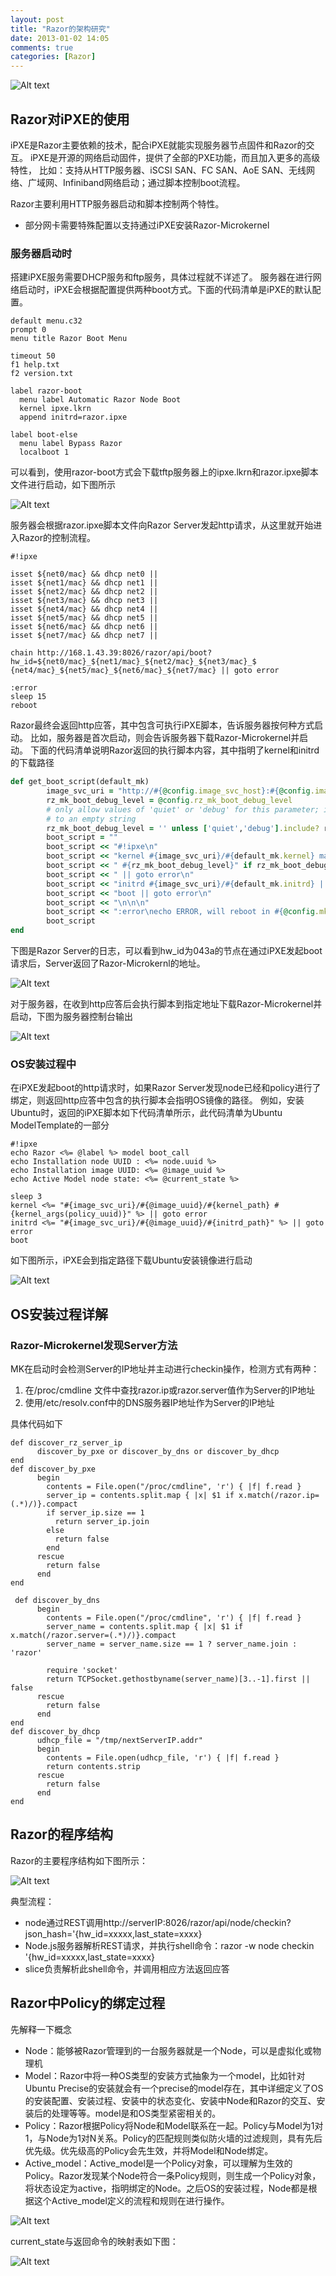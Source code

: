 ```yaml
---
layout: post
title: "Razor的架构研究"
date: 2013-01-02 14:05
comments: true
categories: [Razor]
---
```


![Alt text](data:image,local://images/my/razor_mk.png)

## Razor对iPXE的使用

iPXE是Razor主要依赖的技术，配合iPXE就能实现服务器节点固件和Razor的交互。
iPXE是开源的网络启动固件，提供了全部的PXE功能，而且加入更多的高级特性，
比如：支持从HTTP服务器、iSCSI SAN、FC SAN、AoE SAN、无线网络、广域网、Infiniband网络启动；通过脚本控制boot流程。

Razor主要利用HTTP服务器启动和脚本控制两个特性。

* 部分网卡需要特殊配置以支持通过iPXE安装Razor-Microkernel

### 服务器启动时

搭建iPXE服务需要DHCP服务和ftp服务，具体过程就不详述了。
服务器在进行网络启动时，iPXE会根据配置提供两种boot方式。下面的代码清单是iPXE的默认配置。
```
default menu.c32
prompt 0
menu title Razor Boot Menu

timeout 50
f1 help.txt
f2 version.txt

label razor-boot
  menu label Automatic Razor Node Boot
  kernel ipxe.lkrn
  append initrd=razor.ipxe

label boot-else
  menu label Bypass Razor
  localboot 1
```

可以看到，使用razor-boot方式会下载tftp服务器上的ipxe.lkrn和razor.ipxe脚本文件进行启动，如下图所示

![Alt text](data:image,local://images/my/ipxe.png)

服务器会根据razor.ipxe脚本文件向Razor Server发起http请求，从这里就开始进入Razor的控制流程。

```
#!ipxe

isset ${net0/mac} && dhcp net0 ||
isset ${net1/mac} && dhcp net1 ||
isset ${net2/mac} && dhcp net2 ||
isset ${net3/mac} && dhcp net3 ||
isset ${net4/mac} && dhcp net4 ||
isset ${net5/mac} && dhcp net5 ||
isset ${net6/mac} && dhcp net6 ||
isset ${net7/mac} && dhcp net7 ||

chain http://168.1.43.39:8026/razor/api/boot?hw_id=${net0/mac}_${net1/mac}_${net2/mac}_${net3/mac}_$
{net4/mac}_${net5/mac}_${net6/mac}_${net7/mac} || goto error

:error
sleep 15
reboot
```

Razor最终会返回http应答，其中包含可执行iPXE脚本，告诉服务器按何种方式启动。
比如，服务器是首次启动，则会告诉服务器下载Razor-Microkernel并启动。
下面的代码清单说明Razor返回的执行脚本内容，其中指明了kernel和initrd的下载路径

```ruby
def get_boot_script(default_mk)
        image_svc_uri = "http://#{@config.image_svc_host}:#{@config.image_svc_port}/razor/image/mk/#{default_mk.uuid}"
        rz_mk_boot_debug_level = @config.rz_mk_boot_debug_level
        # only allow values of 'quiet' or 'debug' for this parameter; if it's anything else set it
        # to an empty string
        rz_mk_boot_debug_level = '' unless ['quiet','debug'].include? rz_mk_boot_debug_level
        boot_script = ""
        boot_script << "#!ipxe\n"
        boot_script << "kernel #{image_svc_uri}/#{default_mk.kernel} maxcpus=1"
        boot_script << " #{rz_mk_boot_debug_level}" if rz_mk_boot_debug_level && !rz_mk_boot_debug_level.empty?
        boot_script << " || goto error\n"
        boot_script << "initrd #{image_svc_uri}/#{default_mk.initrd} || goto error\n"
        boot_script << "boot || goto error\n"
        boot_script << "\n\n\n"
        boot_script << ":error\necho ERROR, will reboot in #{@config.mk_checkin_interval}\nsleep #{@config.mk_checkin_interval}\nreboot\n"
        boot_script
end
```

下图是Razor Server的日志，可以看到hw_id为043a的节点在通过iPXE发起boot请求后，Server返回了Razor-Microkernl的地址。

![Alt text](data:image,local://images/my/boot.png)

对于服务器，在收到http应答后会执行脚本到指定地址下载Razor-Microkernel并启动，下图为服务器控制台输出

![Alt text](data:image,local://images/my/mk.png)

### OS安装过程中

在iPXE发起boot的http请求时，如果Razor Server发现node已经和policy进行了绑定，则返回http应答中包含的执行脚本会指明OS镜像的路径。
例如，安装Ubuntu时，返回的iPXE脚本如下代码清单所示，此代码清单为Ubuntu ModelTemplate的一部分
```
#!ipxe
echo Razor <%= @label %> model boot_call
echo Installation node UUID : <%= node.uuid %>
echo Installation image UUID: <%= @image_uuid %>
echo Active Model node state: <%= @current_state %>

sleep 3
kernel <%= "#{image_svc_uri}/#{@image_uuid}/#{kernel_path} #{kernel_args(policy_uuid)}" %> || goto error
initrd <%= "#{image_svc_uri}/#{@image_uuid}/#{initrd_path}" %> || goto error
boot
```

如下图所示，iPXE会到指定路径下载Ubuntu安装镜像进行启动

![Alt text](data:image,local://images/my/os.png)

## OS安装过程详解

### Razor-Microkernel发现Server方法

MK在启动时会检测Server的IP地址并主动进行checkin操作，检测方式有两种：

1. 在/proc/cmdline 文件中查找razor.ip或razor.server值作为Server的IP地址
2. 使用/etc/resolv.conf中的DNS服务器IP地址作为Server的IP地址

具体代码如下
```
def discover_rz_server_ip
      discover_by_pxe or discover_by_dns or discover_by_dhcp
end
def discover_by_pxe
      begin
        contents = File.open("/proc/cmdline", 'r') { |f| f.read }
        server_ip = contents.split.map { |x| $1 if x.match(/razor.ip=(.*)/)}.compact
        if server_ip.size == 1
          return server_ip.join
        else
          return false
        end
      rescue
        return false
      end
end

 def discover_by_dns
      begin
        contents = File.open("/proc/cmdline", 'r') { |f| f.read }
        server_name = contents.split.map { |x| $1 if x.match(/razor.server=(.*)/)}.compact
        server_name = server_name.size == 1 ? server_name.join : 'razor'

        require 'socket'
        return TCPSocket.gethostbyname(server_name)[3..-1].first || false
      rescue
        return false
      end
end
def discover_by_dhcp
      udhcp_file = "/tmp/nextServerIP.addr"
      begin
        contents = File.open(udhcp_file, 'r') { |f| f.read }
        return contents.strip
      rescue
        return false
      end
end
```

## Razor的程序结构

Razor的主要程序结构如下图所示：

![Alt text](data:image,local://images/my/node_boot.png)

典型流程：

* node通过REST调用http://serverIP:8026/razor/api/node/checkin?json_hash='{hw_id=xxxxx,last_state=xxxx}
* Node.js服务器解析REST请求，并执行shell命令：razor \-w node checkin '{hw_id=xxxxx,last_state=xxxx}
* slice负责解析此shell命令，并调用相应方法返回应答

## Razor中Policy的绑定过程

先解释一下概念
* Node：能够被Razor管理到的一台服务器就是一个Node，可以是虚拟化或物理机
* Model：Razor中将一种OS类型的安装方式抽象为一个model，比如针对Ubuntu Precise的安装就会有一个precise的model存在，其中详细定义了OS的安装配置、安装过程、安装中的状态变化、安装中Node和Razor的交互、安装后的处理等等。model是和OS类型紧密相关的。
* Policy：Razor根据Policy将Node和Model联系在一起。Policy与Model为1对1，与Node为1对N关系。Policy的匹配规则类似防火墙的过滤规则，具有先后优先级。优先级高的Policy会先生效，并将Model和Node绑定。
* Active_model：Active_model是一个Policy对象，可以理解为生效的Policy。Razor发现某个Node符合一条Policy规则，则生成一个Policy对象，将状态设定为active，指明绑定的Node。之后OS的安装过程，Node都是根据这个Active_model定义的流程和规则在进行操作。

![Alt text](data:image,local://images/my/node_binding.png)

current_state与返回命令的映射表如下图： 

![Alt text](data:image,local://images/my/state.png)
